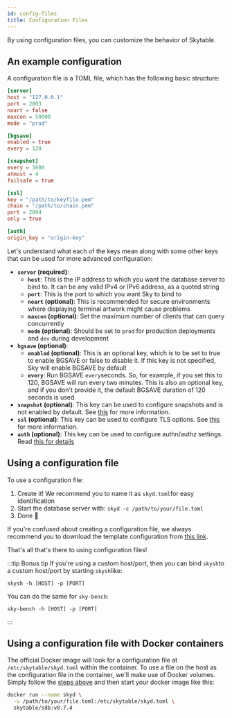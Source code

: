 ```yaml
---
id: config-files
title: Configuration Files
---
```


By using configuration files, you can customize the behavior of Skytable.

## An example configuration

A configuration file is a TOML file, which has the following basic structure:

```toml
[server]
host = "127.0.0.1"
port = 2003
noart = false
maxcon = 50000
mode = "prod"

[bgsave]
enabled = true
every = 120

[snapshot]
every = 3600
atmost = 4
failsafe = true

[ssl]
key = "/path/to/keyfile.pem"
chain = "/path/to/chain.pem"
port = 2004
only = true

[auth]
origin_key = "origin-key"
```

Let's understand what each of the keys mean along with some other keys that can be used for more
advanced configuration:

- **`server` (required)**:
  - **`host`**: This is the IP address to which you want the database server to bind to. It can be any valid IPv4 _or_ IPv6 address, as a quoted string
  - **`port`**: This is the port to which you want Sky to bind to
  - **`noart` (optional)**: This is recommended for secure environments where displaying terminal artwork might cause problems
  - **`maxcon` (optional)**: Set the maximum number of clients that can query concurrently
  - **`mode` (optional)**: Should be set to `prod` for production deployments and `dev` during development
- **`bgsave` (optional)**:
  - **`enabled` (optional)**: This is an optional key, which is to be set to true to enable BGSAVE or false to disable it. If this key is not specified, Sky will enable BGSAVE by default
  - **`every`**: Run BGSAVE `every`seconds. So, for example, if you set this to 120, BGSAVE will run every two minutes. This is also an optional key, and if you don't provide it, the default BGSAVE duration of 120 seconds is used
- **`snapshot` (optional)**: This key can be used to configure snapshots and is not enabled by default.
  See [this](snapshots) for more information.
- **`ssl` (optional)**: This key can be used to configure TLS options. See [this](ssl) for more
  information.
- **`auth` (optional)**: This key can be used to configure authn/authz settings. Read [this for details](auth)

## Using a configuration file

To use a configuration file:

1. Create it! We recommend you to name it as `skyd.toml`for easy identification
2. Start the database server with: `skyd -c /path/to/your/file.toml`
3. Done 🎉

If you're confused about creating a configuration file, we always recommend you to download the template configuration from [this link](https://raw.githubusercontent.com/skytable/skytable/v0.7.4/examples/config-files/template.toml).

That's all that's there to using configuration files!

:::tip Bonus tip
If you're using a custom host/port, then you can bind `skysh`to a custom host/port by starting `skysh`like:

```shell
skysh -h [HOST] -p [PORT]
```

You can do the same for `sky-bench`:

```shell
sky-bench -h [HOST] -p [PORT]
```

:::

## Using a configuration file with Docker containers

The official Docker image will look for a configuration file at `/etc/skytable/skyd.toml` within the container. To use a file on the host as the configuration file in the container, we'll make use of Docker volumes. Simply follow the [steps above](#using-a-configuration-file) and then start your docker image like this:

```sh
docker run --name skyd \
  -v /path/to/your/file.toml:/etc/skytable/skyd.toml \
  skytable/sdb:v0.7.4
```
